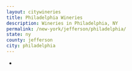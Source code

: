 ```yaml
---
layout: citywineries
title: Philadelphia Wineries
description: Wineries in Philadelphia, NY
permalink: /new-york/jefferson/philadelphia/
state: ny
county: jefferson
city: philadelphia
---
```

-
